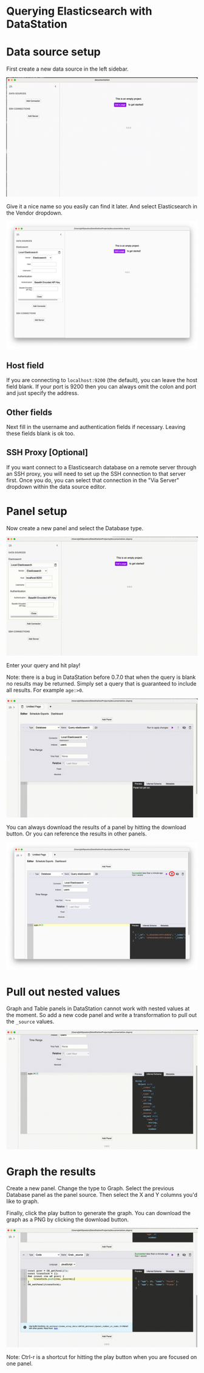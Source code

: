 # Querying Elasticsearch with DataStation

# Data source setup

First create a new data source in the left sidebar.

![Creating a new data source](/tutorials/create-data-source.gif)

Give it a nice name so you easily can find it later. And select Elasticsearch
in the Vendor dropdown.

![Creating a Elasticsearch data source](/tutorials/create-elasticsearch-data-source.png)

## Host field

If you are connecting to `localhost:9200` (the default), you can
leave the host field blank. If your port is 9200 then you can always
omit the colon and port and just specify the address.

## Other fields

Next fill in the username and authentication fields if
necessary. Leaving these fields blank is ok too.

## SSH Proxy [Optional]

If you want connect to a Elasticsearch database on a remote server through an
SSH proxy, you will need to set up the SSH connection to that server
first. Once you do, you can select that connection in the "Via Server"
dropdown within the data source editor.

# Panel setup

Now create a new panel and select the Database type.

![Create database panel](/tutorials/create-elasticsearch-database-panel.gif)

Enter your query and hit play!

Note: there is a bug in DataStation before 0.7.0 that when the query
is blank no results may be returned. Simply set a query that is
guaranteed to include all results. For example `age:>0`.

![Run Elasticsearch query](/tutorials/run-elasticsearch-query.gif)

You can always download the results of a panel by hitting the download
button. Or you can reference the results in other panels.

![Download panel results](/tutorials/download-elasticsearch-panel-results.png)

# Pull out nested values

Graph and Table panels in DataStation cannot work with nested values
at the moment. So add a new code panel and write a transformation to
pull out the `_source` values.

![Transform panel results](/tutorials/transform-elasticsearch-panel-results.gif)

# Graph the results

Create a new panel. Change the type to Graph. Select the previous
Database panel as the panel source. Then select the X and Y columns
you'd like to graph.

Finally, click the play button to generate the graph. You can download
the graph as a PNG by clicking the download button.

![Graph database results](/tutorials/graph-elasticsearch-database-results.gif)

Note: Ctrl-r is a shortcut for hitting the play button when you are
focused on one panel.

